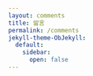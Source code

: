 ```yaml
---
layout: comments
title: 留言
permalink: /comments
jekyll-theme-ObJekyll:
  default:
    sidebar:
      open: false
---
```

